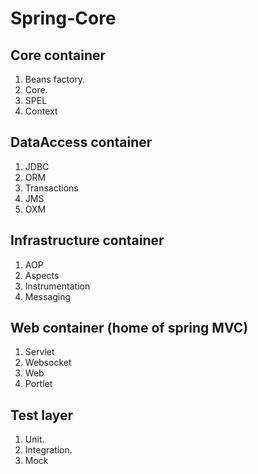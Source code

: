 # Spring-Core
## Core container
1. Beans factory.
2. Core.
3. SPEL
4. Context

## DataAccess container
1. JDBC
2. ORM
3. Transactions
4. JMS
5. OXM

## Infrastructure container
1. AOP
2. Aspects
3. Instrumentation
4. Messaging

## Web container (home of spring MVC)
1. Servlet
2. Websocket
3. Web
4. Portlet

## Test layer
1. Unit.
2. Integration.
3. Mock

